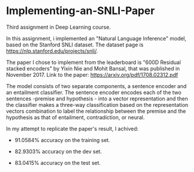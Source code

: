 # Implementing-an-SNLI-Paper
Third assignment in Deep Learning course.

In this assignment, i implemented an "Natural Language Inference" model, based on the Stanford SNLI dataset.
The dataset page is https://nlp.stanford.edu/projects/snli/.

The paper I chose to implement from the leaderboard is "600D Residual stacked encoders" by Yixin Nie and Mohit Bansal, that was published in November 2017.
Link to the paper: https://arxiv.org/pdf/1708.02312.pdf

The model consists of two separate components, a sentence encoder and an entailment classifier. The sentence encoder encodes each of the two sentences -premise and hypothesis - into a vector representation and then the classifier makes a three-way classification based on the representation vectors combination to label the relationship between the premise and the hypothesis as that of entailment, contradiction, or neural.

In my attempt to replicate the paper's result, I achived:

* 91.0584% accuracy on the training set.

* 82.9303% accuracy on the dev set.

* 83.0415% accuracy on the test set.

